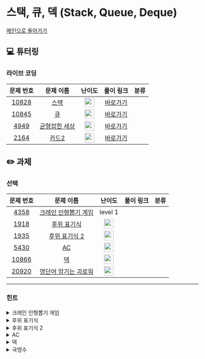 # 스택, 큐, 덱 (Stack, Queue, Deque)

[메인으로 돌아가기](https://github.com/Altu-Bitu/Notice)

## 💻 튜터링

### 라이브 코딩

|문제 번호|문제 이름|난이도|풀이 링크|분류|
| :-----: | :-----: | :-----: | :-----: | :-----: |
|<a href="https://www.acmicpc.net/problem/10828" target="_blank">10828</a>|<a href="https://www.acmicpc.net/problem/10828" target="_blank">스택</a>|<img height="25px" width="25px" src="https://static.solved.ac/tier_small/7.svg"/>|[바로가기]()||
|<a href="https://www.acmicpc.net/problem/10845" target="_blank">10845</a>|<a href="https://www.acmicpc.net/problem/10845" target="_blank">큐</a>|<img height="25px" width="25px" src="https://static.solved.ac/tier_small/7.svg"/>|[바로가기]()||
|<a href="https://www.acmicpc.net/problem/4949" target="_blank">4949</a>|<a href="https://www.acmicpc.net/problem/4949" target="_blank">균형잡힌 세상</a>|<img height="25px" width="25px" src="https://static.solved.ac/tier_small/7.svg"/>|[바로가기]()||
|<a href="https://www.acmicpc.net/problem/2164" target="_blank">2164</a>|<a href="https://www.acmicpc.net/problem/2164" target="_blank">카드2</a>|<img height="25px" width="25px" src="https://static.solved.ac/tier_small/7.svg"/>|[바로가기]()||


## ✏️ 과제

### 선택

|문제 번호|문제 이름|난이도|풀이 링크|분류|
| :-----: | :-----: | :-----: | :-----: | :-----: |
|<a href="https://programmers.co.kr/learn/courses/30/lessons/64061" target="_blank">4358</a>|<a href="https://programmers.co.kr/learn/courses/30/lessons/64061" target="_blank">크레인 인형뽑기 게임</a>|level 1|  ||
|<a href="https://www.acmicpc.net/problem/1918" target="_blank">1918</a>|<a href="https://www.acmicpc.net/problem/1918" target="_blank">후위 표기식</a>|<img height="25px" width="25px" src="https://static.solved.ac/tier_small/13.svg"/>|  ||
|<a href="https://www.acmicpc.net/problem/1935" target="_blank">1935</a>|<a href="https://www.acmicpc.net/problem/1935" target="_blank">후위 표기식 2</a>|<img height="25px" width="25px" src="https://static.solved.ac/tier_small/8.svg"/>|  ||
|<a href="https://www.acmicpc.net/problem/5430" target="_blank">5430</a>|<a href="https://www.acmicpc.net/problem/5430" target="_blank">AC </a>|<img height="25px" width="25px" src="https://static.solved.ac/tier_small/11.svg"/>|  ||
|<a href="https://www.acmicpc.net/problem/10866" target="_blank">10866</a>|<a href="https://www.acmicpc.net/problem/10866" target="_blank">덱</a>|<img height="25px" width="25px" src="https://static.solved.ac/tier_small/7.svg"/>|  ||
|<a href="https://www.acmicpc.net/problem/20920" target="_blank">20920</a>|<a href="https://www.acmicpc.net/problem/20920" target="_blank">영단어 암기는 괴로워</a>|<img height="25px" width="25px" src="https://static.solved.ac/tier_small/8.svg"/>|  ||




---

### 힌트

<details>
<summary>크레인 인형뽑기 게임</summary>
<div markdown="1">
&nbsp;&nbsp;&nbsp;&nbsp; 가장 최근에 투입된 인형이 제일 먼저 뽑힐 것 같아요.
</div>
</details>

<details>
<summary>후위 표기식</summary>
<div markdown="1">
&nbsp;&nbsp;&nbsp;&nbsp;후위 표기식에 대해 알아보아요. 후위 표기식은 연산자와 피연산자의 순위도 다르고, 연산자끼리의 순위도 달라요. 연산자 우선순위를 어떻게 고려해야 중위 표기식을 후위 표기식으로 바꿀 수 있을까요? <a href="https://github.com/Altu-Bitu/Notice/blob/main/9%EC%9B%94%2010%EC%9D%BC%20-%20%EC%8A%A4%ED%83%9D%2C%20%ED%81%90%2C%20%EB%8D%B1/%EA%B3%BC%EC%A0%9C/Hint%20-%201918.pdf" target="_blank">구현 힌트</a>
</div>
</details>

<details>
<summary>후위 표기식 2</summary>
<div markdown="1">
&nbsp;&nbsp;&nbsp;&nbsp;'후위 표기법'에 대해 알아보세요. 그리고 대문자 A-Z를 어떻게 숫자로 바꿀까요? ABCD...이것도 숫자처럼 알파벳이 하나씩 증가해요
</div>
</details>

<details>
<summary>AC</summary>
<div markdown="1">
&nbsp;&nbsp;&nbsp;&nbsp;함수 R에서 꼭 배열을 뒤집을 필요가 있을까요?
</div>
</details>

<details>
<summary>덱</summary>
<div markdown="1">
&nbsp;&nbsp;&nbsp;&nbsp;직접 구현해보고 싶으시다면 덱도 '큐'에 속한다는걸 떠올려보세요
</div>
</details>

<details>
<summary>국영수</summary>
<div markdown="1">
&nbsp;&nbsp;&nbsp;&nbsp;영단어에 대한 조건이 많네요. 비슷한 문제를 풀었던 것 같지 않나요? 단어 횟수 카운트도 전에 배운 컨테이너 중 하나를 활용할 수 있을 것 같아요.
</div>
</details>






